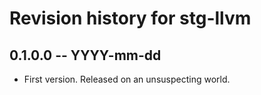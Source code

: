 # Revision history for stg-llvm

## 0.1.0.0  -- YYYY-mm-dd

* First version. Released on an unsuspecting world.
